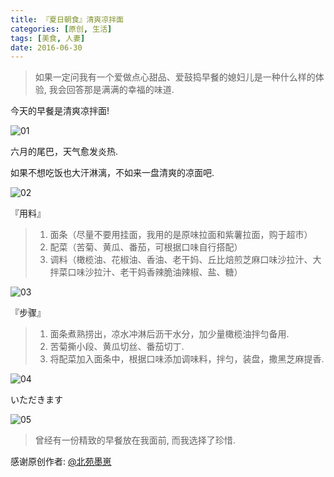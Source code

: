 ```yaml
---
title: 『夏日朝食』清爽凉拌面
categories: [原创, 生活]
tags: [美食, 人妻]
date: 2016-06-30
---
```

> 如果一定问我有一个爱做点心甜品、爱鼓捣早餐的媳妇儿是一种什么样的体验, 
  我会回答那是满满的幸福的味道.

今天的早餐是清爽凉拌面!

<!--more-->

![01](//ww3.sinaimg.cn/mw690/910ff108gw1f5cxxnbtttj21jk1jkwq1.jpg)

六月的尾巴，天气愈发炎热.

如果不想吃饭也大汗淋漓，不如来一盘清爽的凉面吧.

![02](//ww3.sinaimg.cn/mw690/910ff108gw1f5cxxkkjr7j21jk1jkthu.jpg)

<p class="text-center">『用料』</p>

 > 1. 面条（尽量不要用挂面，我用的是原味拉面和紫薯拉面，购于超市）
 > 1. 配菜（苦菊、黄瓜、番茄，可根据口味自行搭配）
 > 1. 调料（橄榄油、花椒油、香油、老干妈、丘比焙煎芝麻口味沙拉汁、大拌菜口味沙拉汁、老干妈香辣脆油辣椒、盐、糖）

![03](//ww2.sinaimg.cn/mw690/910ff108gw1f5cxxrkqwtj21jk1jkgwv.jpg)

<p class="text-center">『步骤』</p>

 > 1. 面条煮熟捞出，凉水冲淋后沥干水分，加少量橄榄油拌匀备用.
 > 1. 苦菊撕小段、黄瓜切丝、番茄切丁.
 > 1. 将配菜加入面条中，根据口味添加调味料，拌匀，装盘，撒黑芝麻提香.

![04](////ww4.sinaimg.cn/mw690/910ff108gw1f5cxxq51ttj21jk1jkwmz.jpg)

<p class="text-center">いただきます</p>

![05](//ww2.sinaimg.cn/mw690/910ff108gw1f5cxxitxtpj21jk1jkk5j.jpg)

> 曾经有一份精致的早餐放在我面前, 而我选择了珍惜.

感谢原创作者: [@北苑墨崽](//weibo.com/manoir)
